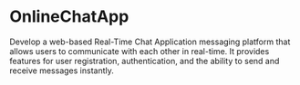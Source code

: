 # OnlineChatApp
Develop a web-based Real-Time Chat Application messaging platform that allows users to communicate with each other in real-time. It provides features for user registration, authentication, and the ability to send and receive messages instantly.
